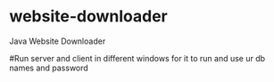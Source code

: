 # website-downloader
Java Website Downloader

#Run server and client in different windows for it to run and use ur db names and password 
